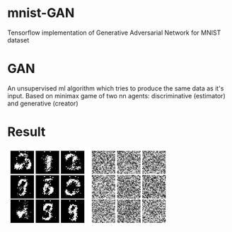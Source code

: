 # mnist-GAN
Tensorflow implementation of Generative Adversarial Network for MNIST dataset

# GAN
An unsupervised ml algorithm which tries to produce the same data as it's input. Based on minimax game of two nn agents: discriminative (estimator) and generative (creator) 

# Result
![Image](https://github.com/ARQtty/mnist-GAN/blob/master/example.png)
![GIF](https://github.com/ARQtty/mnist-GAN/blob/master/GAN.gif)

